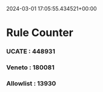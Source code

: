 2024-03-01 17:05:55.434521+00:00
# Rule Counter 
 ### UCATE : 448931

 ### Veneto : 180081

 ### Allowlist : 13930
